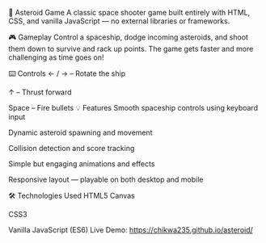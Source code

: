 🚀 Asteroid Game A classic space shooter game built entirely with HTML, CSS, and vanilla JavaScript — no external libraries or frameworks.

🎮 Gameplay Control a spaceship, dodge incoming asteroids, and shoot them down to survive and rack up points. The game gets faster and more challenging as time goes on!

⌨️ Controls
← / → – Rotate the ship

↑ – Thrust forward

Space – Fire bullets
💡 Features Smooth spaceship controls using keyboard input

Dynamic asteroid spawning and movement

Collision detection and score tracking

Simple but engaging animations and effects

Responsive layout — playable on both desktop and mobile

🛠️ Technologies Used HTML5 Canvas

CSS3

Vanilla JavaScript (ES6)
Live Demo: https://chikwa235.github.io/asteroid/
